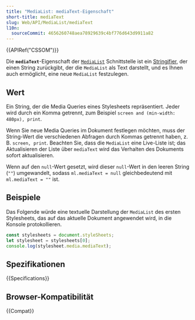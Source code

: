 ```yaml
---
title: "MediaList: mediaText-Eigenschaft"
short-title: mediaText
slug: Web/API/MediaList/mediaText
l10n:
  sourceCommit: 4656260748aea78929639c4bf776d643d9911a82
---
```


{{APIRef("CSSOM")}}

Die **`mediaText`**-Eigenschaft der [`MediaList`](/de/docs/Web/API/MediaList)
Schnittstelle ist ein [Stringifier](/de/docs/Glossary/stringifier), der einen String zurückgibt, der die
`MediaList` als Text darstellt, und es Ihnen auch ermöglicht, eine neue `MediaList` festzulegen.

## Wert

Ein String, der die Media Queries eines Stylesheets repräsentiert. Jeder wird
durch ein Komma getrennt, zum Beispiel
`screen and (min-width: 480px), print`.

Wenn Sie neue Media Queries im Dokument festlegen möchten, muss der String-Wert die
verschiedenen Abfragen durch Kommas getrennt haben, z. B. `screen, print`. Beachten Sie, dass die
`MediaList` eine Live-Liste ist; das Aktualisieren der Liste über
`mediaText` wird das Verhalten des Dokuments sofort aktualisieren.

Wenn auf den `null`-Wert gesetzt, wird dieser `null`-Wert in den leeren String (`""`) umgewandelt, sodass `ml.mediaText = null` gleichbedeutend mit `ml.mediaText = ""` ist.

## Beispiele

Das Folgende würde eine textuelle Darstellung der
`MediaList` des ersten Stylesheets, das auf das aktuelle Dokument angewendet wird, in die Konsole protokollieren.

```js
const stylesheets = document.styleSheets;
let stylesheet = stylesheets[0];
console.log(stylesheet.media.mediaText);
```

## Spezifikationen

{{Specifications}}

## Browser-Kompatibilität

{{Compat}}
